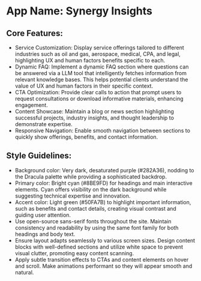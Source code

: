 # **App Name**: Synergy Insights

## Core Features:

- Service Customization: Display service offerings tailored to different industries such as oil and gas, aerospace, medical, CPA, and legal, highlighting UX and human factors benefits specific to each.
- Dynamic FAQ: Implement a dynamic FAQ section where questions can be answered via a LLM tool that intelligently fetches information from relevant knowledge bases. This helps potential clients understand the value of UX and human factors in their specific context.
- CTA Optimization: Provide clear calls to action that prompt users to request consultations or download informative materials, enhancing engagement.
- Content Showcase: Maintain a blog or news section highlighting successful projects, industry insights, and thought leadership to demonstrate expertise.
- Responsive Navigation: Enable smooth navigation between sections to quickly show offerings, benefits, and contact information.

## Style Guidelines:

- Background color: Very dark, desaturated purple (#282A36), nodding to the Dracula palette while providing a sophisticated backdrop.
- Primary color: Bright cyan (#8BE9FD) for headings and main interactive elements. Cyan offers visibility on the dark background while suggesting technical expertise and innovation. 
- Accent color: Light green (#50FA7B) to highlight important information, such as benefits and contact details, creating visual contrast and guiding user attention.
- Use open-source sans-serif fonts throughout the site. Maintain consistency and readability by using the same font family for both headings and body text.
- Ensure layout adapts seamlessly to various screen sizes. Design content blocks with well-defined sections and utilize white space to prevent visual clutter, promoting easy content scanning.
- Apply subtle transition effects to CTAs and content elements on hover and scroll. Make animations performant so they will appear smooth and natural.